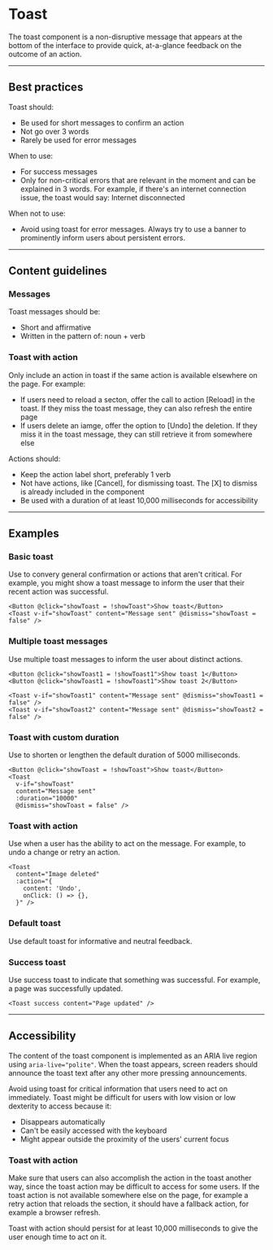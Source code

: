 # Toast

The toast component is a non-disruptive message that appears at the bottom of the interface to provide quick,
at-a-glance feedback on the outcome of an action.

---

## Best practices

Toast should:

- Be used for short messages to confirm an action
- Not go over 3 words
- Rarely be used for error messages

When to use:

- For success messages
- Only for non-critical errors that are relevant in the moment and can be explained in 3 words. For example, if there's
  an internet connection issue, the toast would say: Internet disconnected
  
When not to use:

- Avoid using toast for error messages. Always try to use a banner to prominently inform users about persistent errors.

---

## Content guidelines

### Messages

Toast messages should be:

- Short and affirmative
- Written in the pattern of: noun + verb

### Toast with action

Only include an action in toast if the same action is available elsewhere on the page. For example:

- If users need to reload a secton, offer the call to action [Reload] in the toast. If they miss the toast message, they
  can also refresh the entire page
- If users delete an iamge, offer the option to [Undo] the deletion. If they miss it in the toast message, they can
  still retrieve it from somewhere else
  
Actions should:

- Keep the action label short, preferably 1 verb
- Not have actions, like [Cancel], for dismissing toast. The [X] to dismiss is already included in the component
- Be used with a duration of at least 10,000 milliseconds for accessibility

---

## Examples

### Basic toast

Use to convery general confirmation or actions that aren't critical. For example, you might show a toast message to
inform the user that their recent action was successful.

```vue
<Button @click="showToast = !showToast">Show toast</Button>
<Toast v-if="showToast" content="Message sent" @dismiss="showToast = false" />
```

### Multiple toast messages

Use multiple toast messages to inform the user about distinct actions.

```vue
<Button @click="showToast1 = !showToast1">Show toast 1</Button>
<Button @click="showToast1 = !showToast1">Show toast 2</Button>

<Toast v-if="showToast1" content="Message sent" @dismiss="showToast1 = false" />
<Toast v-if="showToast2" content="Message sent" @dismiss="showToast2 = false" />
```

### Toast with custom duration

Use to shorten or lengthen the default duration of 5000 milliseconds.

```vue
<Button @click="showToast = !showToast">Show toast</Button>
<Toast
  v-if="showToast"
  content="Message sent"
  :duration="10000"
  @dismiss="showToast = false" />
```

### Toast with action

Use when a user has the ability to act on the message. For example, to undo a change or retry an action.

```vue
<Toast
  content="Image deleted"
  :action="{
    content: 'Undo',
    onClick: () => {},
  }" />
```

### Default toast

Use default toast for informative and neutral feedback.

### Success toast

Use success toast to indicate that something was successful. For example, a page was successfully updated.

```vue
<Toast success content="Page updated" />
```

---

## Accessibility

The content of the toast component is implemented as an ARIA live region using `aria-live="polite"`. When the toast
appears, screen readers should announce the toast text after any other more pressing announcements.

Avoid using toast for critical information that users need to act on immediately. Toast might be difficult for users
with low vision or low dexterity to access because it:

- Disappears automatically
- Can't be easily accessed with the keyboard
- Might appear outside the proximity of the users' current focus

### Toast with action

Make sure that users can also accomplish the action in the toast another way, since the toast action may be difficult
to access for some users. If the toast action is not available somewhere else on the page, for example a retry action
that reloads the section, it should have a fallback action, for example a browser refresh.

Toast with action should persist for at least 10,000 milliseconds to give the user enough time to act on it.
